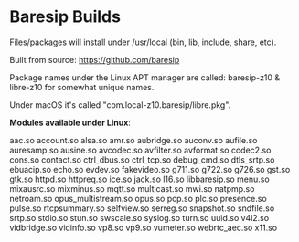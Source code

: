 # Baresip Builds

Files/packages will install under /usr/local (bin, lib, include, share, etc).

Built from source: https://github.com/baresip

Package names under the Linux APT manager are called:
baresip-z10 & libre-z10 for somewhat unique names.

Under macOS it's called "com.local-z10.baresip/libre.pkg".

**Modules available under Linux**:

aac.so
account.so
alsa.so
amr.so
aubridge.so
auconv.so
aufile.so
auresamp.so
ausine.so
avcodec.so
avfilter.so
avformat.so
codec2.so
cons.so
contact.so
ctrl_dbus.so
ctrl_tcp.so
debug_cmd.so
dtls_srtp.so
ebuacip.so
echo.so
evdev.so
fakevideo.so
g711.so
g722.so
g726.so
gst.so
gtk.so
httpd.so
httpreq.so
ice.so
jack.so
l16.so
libbaresip.so
menu.so
mixausrc.so
mixminus.so
mqtt.so
multicast.so
mwi.so
natpmp.so
netroam.so
opus_multistream.so
opus.so
pcp.so
plc.so
presence.so
pulse.so
rtcpsummary.so
selfview.so
serreg.so
snapshot.so
sndfile.so
srtp.so
stdio.so
stun.so
swscale.so
syslog.so
turn.so
uuid.so
v4l2.so
vidbridge.so
vidinfo.so
vp8.so
vp9.so
vumeter.so
webrtc_aec.so
x11.so